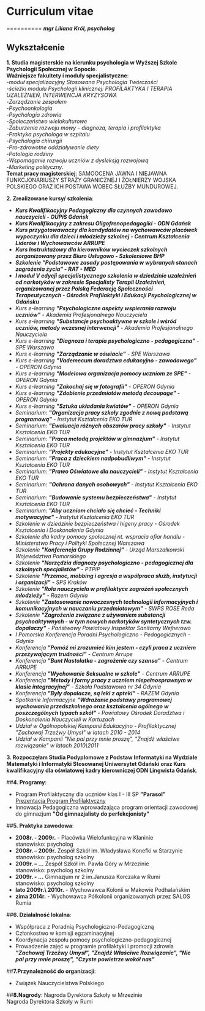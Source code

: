 # Curriculum vitae
==========
___mgr Liliana Król, psycholog___
## **Wykształcenie**
**1. Studia magisterskie na kierunku psychologia w Wyższej Szkole Psychologii Społecznej w Sopocie**.
<br>**Ważniejsze fakultety i moduły specjalistyczne**:
<br>-_moduł specjalizacyjny Stosowana Psychologia Twórczości_
<br>-_ścieżki modułu Psychologii klinicznej: PROFILAKTYKA I TERAPIA UZALEŻNIEŃ, INTERWENCJA KRYZYSOWA_
<br>-_Zarządzanie zespołem_
<br>-_Psychoonkologia_
<br>-_Psychologia zdrowia_
<br>-_Społeczeństwo wielokulturowe_
<br>-_Zaburzenia rozwoju mowy – diagnoza, terapia i  profilaktyka_
<br>-_Praktyka psychologa w szpitalu_
<br>-_Psychologia chirurgii_
<br>-_Pro-zdrowotne oddziaływanie diety_
<br>-_Patologia rodziny_
<br>-_Wspomaganie rozwoju uczniów z dysleksją rozwojową_
<br>-_Marketing polityczny_. 
<br>**Temat pracy magisterskiej**: SAMOOCENA JAWNA I NIEJAWNA FUNKCJONARIUSZY STRAŻY GRANICZNEJ I ŻOŁNIERZY WOJSKA POLSKIEGO ORAZ ICH POSTAWA WOBEC SŁUŻBY MUNDUROWEJ.

**2. Zrealizowane kursy/ szkolenia**:
- ___Kurs Kwalifikacyjny Pedagogiczny dla czynnych zawodowo nauczycieli - OUPiS Gdańsk___
- ___Kurs Kwalifikacyjny z zakresu Oligofrenopedagogiki - ODN Gdańsk___
- ___Kurs przygotowawaczy dla kandydatów na wychowawców placówek wypoczynku dla dzieci i młodzieży szkolnej - Centrum Kształcenia Liderów i Wychowawców ARRUPE___
- ___Kurs Instruktażowy dla kierowników wycieczek szkolnych zorganizowany przez Biuro Usługowo - Szkoleniowe BHP___
- ___Szkolenie "Podstawowe zasady postępowania w wybranych stanach zagrożenia życia" - RAT - MED___
- ___I moduł V edycji specjalistycznego szkolenia w dziedzinie uzależnień od narkotyków w zakresie Specjalisty Terapii Uzależnień, organizowanej przez Polską Federację Społeczności Terapeutycznych - Ośrodek Profilaktyki i Edukacji Psychologicznej w Gdańsku___
- _Kurs e-learning **"Psychologiczne aspekty wspierania rozwoju uczniów"** - Akademia Profesjonalnego Nauczyciela_
- _Kurs e-learning **"Substancje psychoaktywne w szkole i wśród uczniów, metody wczesnej interwencji"** - Akademia Profesjonalnego Nauczyciela_
- _Kurs e-learning **"Diagnoza i terapia psychologiczno - pedagogiczna"** - SPE Warszawa_
- _Kurs e-learning **"Zarządzanie w oświacie"** - SPE Warszawa_
- _Kurs e-learning **"Vademecum doradztwa edukacyjno - zawodowego"** - OPERON Gdynia_
- _Kurs e-learning **"Modelowa organizacja pomocy uczniom ze SPE"** - OPERON Gdynia_
- _Kurs e-learning **"Zakochaj się w fotografii"** - OPERON Gdynia_
- _Kurs e-learning **"Zdobienie przedmiotów metodą decoupage"** - OPERON Gdynia_
- _Kurs e-learning **"Sztuka układania kwiatów"** - OPERON Gdynia_
- _Seminarium: **"Organizacja pracy szkoły zgodnie z nową podstawą programową"** - Instytut Kształcenia EKO TUR_
- _Seminarium: **"Ewaluacja różnych obszarów pracy szkoły"** - Instytut Kształcenia EKO TUR_
- _Seminarium: **"Praca metodą projektów w gimnazjum"** - Instytut Kształcenia EKO TUR_
- _Seminarium: **"Projekty edukacyjne"** - Instytut Kształcenia EKO TUR_
- _Seminarium: **"Praca z dzieckiem nadpobudliwym"** - Instytut Kształcenia EKO TUR_
- _Seminarium: **"Prawo Oświatowe dla nauczycieli"** - Instytut Kształcenia EKO TUR_
- _Seminarium: **"Ochrona danych osobowych"** - Instytut Kształcenia EKO TUR_
- _Seminarium: **"Budowanie systemu bezpieczeństwa"** - Instytut Kształcenia EKO TUR_
- _Seminarium: **"Aby uczniom chciało się chcieć - Techniki motywacyjne"** - Instytut Kształcenia EKO TUR_
- _Szkolenie w dziedzinie bezpieczeństwa i higeny pracy - Ośrodek Kształcenia i Doskonalenia Gdynia_
- _Szkolenie dla kadry pomocy społecznej nt. wspracia ofiar handlu - Ministerstwo Pracy i Polityki Społecznej Warszawa_
- _Szkolenie **"Konferencja Grupy Rodzinnej"** - Urząd Marszałkowski Województwa Pomorskiego_
- _Szkolenie **"Narzędzia diagnozy psychologiczno - pedagogicznej dla szkolnych specjalistów"** - PTPiP_
- _Szkolenie **"Przemoc, mobbing i agresja a współpraca służb, instytucji i organizacji"** - SPS Kraków_
- _Szkolenie **"Rola nauczyciela w profilaktyce zagrożeń społecznych młodzieży"** - Razem Gdynia_
- _Szkolenie **"Zastosowanie nowoczesnych technologii informacyjnych i komunikacyjnych w nauczaniu przedmiotowym"** - SWPS ROSE Reda_
- _Szkolenie **"Zagrożenia związane z używaniem substancji psychoaktywnych - w tym nowych narkotyków syntetycznych tzw. dopalaczy"** - Państwowy Powiatowy Inspektor Sanitarny Wejherowo_
- _I Pomorska Konferencja Poradni Psychologiczno - Pedagogicznych - Gdynia_
- _Konferencja **"Pomóż mi zrozumieć kim jestem - czyli praca z uczniem przeżywającym trudności"** - Centrum Arrupe_
- _Konferencja **"Bunt Nastolatka - zagrożenie czy szansa"** - Centrum ARRUPE_
- _Konferencja **"Wychowanie Seksualne w szkole"** - Centrum ARRUPE_
- _Konferencja **"Metody i formy pracy z uczniem niepełnosprawnym w klasie integracyjnej"** - Szkoła Podstawowa nr 34 Gdynia_
- _Konferencja **"Były dopalacze, są leki z apteki"** - RAZEM Gdynia_
- _Spotkanie Informacyjne **"Wdrażanie podstawy programowej wychowania przedszkolnego oraz kształcenia ogólnego w poszczególnych typach szkół"** - Powiatowy Ośrodek Doradztwa i Doskonalenia Nauczycieli w Kartuzach_
- _Udział w Ogólnopolskiej Kampanii Edukacyjno - Profilaktycznej "Zachowaj Trzeźwy Umysł" w latach 2010 - 2014_
- _Udział w Kampanii "Nie pal przy mnie proszę", "Znajdź właściwe rozwiązanie" w latach 2010\2011_

**3. Rozpoczęłam Studia Podyplomowe z Podstaw Informatyki na Wydziale Matematyki i Informatyki Stosowanej Uniwersytet Gdański oraz Kurs kwalifikacyjny dla oświatowej kadry kierowniczej ODN Lingwista Gdańsk**.

##**4. Programy**:
- Program Profilaktyczny dla uczniów klas I - III SP **"Parasol"** 
<br>[Prezentacja Program Profilaktyczny](http://slides.com/lkrol2/parasol)
- Innowacja Pedagogiczna wprowadzająca program orientacji zawodowej do gimnazjum **"Od gimnazjalisty do perfekcjonisty"** 

##**5. Praktyka zawodowa**:
- **2008r. - 2009r.** - Placówka Wielofunkcyjna w Kłaninie
<br>stanowisko: psycholog
- **2008r. – 2009r.**	Zespół Szkół im. Władysława Konefki w Starzynie 
<br>stanowisko: psycholog szkolny
- **2009r. – ...**	Zespół Szkół im. Pawła Góry w Mrzezinie
<br>stanowisko: psycholog szkolny
- **2009r. - ...** Gimnazjum nr 2 im.Janusza Korczaka w Rumi
<br>stanowisko: psycholog szkolny
- **lato 2009r.\ 2010r.** - Wychowawca Kolonii w Makowie Podhalańskim
- **zima 2014r.** - Wychowawca Półkolonii organizowanych przez SALOS Rumia

##**6. Działalność lokalna**:
- Współpraca z Poradnią Psychologiczno-Pedagogiczną 
- Członkostwo w komisji egzaminacyjnej 
- Koordynacja zespołu pomocy psychologiczno-pedagogicznej 
- Prowadzenie zajęć w programie profilaktyki i promocji zdrowia ___"Zachowaj Trzeźwy Umysł", "Znajdź Właściwe Rozwiązanie", "Nie pal przy mnie proszę", "Czyste powietrze wokół nas"___

##**7.Przynależność do organizacji**:
- Związek Nauczycielstwa Polskiego

##**8.Nagrody**:
Nagroda Dyrektora Szkoły w Mrzezinie
<br> Nagroda Dyrektora Szkoły w Rumi

 
